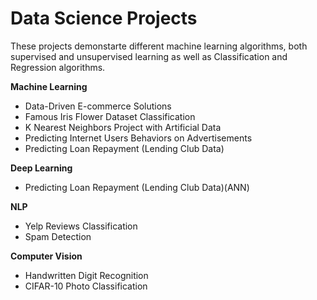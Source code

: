 # Data Science Projects

These projects demonstarte different machine learning algorithms, both supervised and unsupervised learning as well as Classification and Regression algorithms.


**Machine Learning**
* Data-Driven E-commerce Solutions
* Famous Iris Flower Dataset Classification
* K Nearest Neighbors Project with Artificial Data
* Predicting Internet Users Behaviors on Advertisements
* Predicting Loan Repayment (Lending Club Data)

**Deep Learning**
* Predicting Loan Repayment (Lending Club Data)(ANN)

**NLP**
* Yelp Reviews Classification
* Spam Detection

**Computer Vision**
* Handwritten Digit Recognition
* CIFAR-10 Photo Classification
